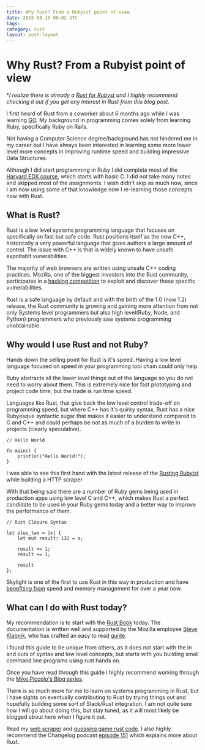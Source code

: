 ```yaml
---
title: Why Rust? From a Rubyist point of view
date: 2015-08-10 06:02 UTC
tags:
category: rust
layout: post-layout
---
```

# Why Rust? From a Rubyist point of view

**I realize there is already a [Rust for Rubyst](http://www.rustforrubyists.com/) and I highly recommend checking it out if you get any interest in Rust from this blog post.*

I first heard of Rust from a coworker about 6 months ago while I was
learning [GO](https://golang.org/). My background in programming comes
solely from learning Ruby, specifically Ruby on Rails. 

Not having a Computer Science degree/background has not hindered me in
my career but I have always been interested in learning some more lower level more concepts in improving runtime speed and building impressive Data Structures.

Although I did start programming in Ruby I did complete most of the [Harvard EDX
course](https://cs50.harvard.edu/), which starts with basic C. I did not
take many notes and skipped most of the assignments. I wish didn't skip
as much now, since I am now using some of that knowledge now I re-learning those concepts now with Rust. 

## What is Rust?
Rust is a low level systems programming language that focuses on specifically on
fast but safe code. Rust positions itself as the new C++, historically a
very powerful language that gives authors a large amount of control.
The issue with C++ is that is widely known to have unsafe expoitablt
vunerabilities. 

The majority of web browsers are written using unsafe C++ coding practices. Mozilla, one of
the biggest investors into the Rust community, participates in a [hacking
competition](https://en.wikipedia.org/wiki/Pwn2Own) to exploit and
discover those
specific vulnerabilities.  

Rust is a safe language by default and with the birth of the 1.0 (now 1.2) release, the Rust community is
growing and gaining more attention from not only Systems level
programmers but also high level(Ruby, Node, and Python) programmers who
previously saw systems programming unobtainable. 

## Why would I use Rust and not Ruby?
Hands down the selling point for Rust is it's speed. Having a low level
language focused on speed in your programming tool chain could only
help. 

Ruby abstracts all the lower level things out of the language so you do
not need to worry about them. This is extremely nice for fast prototyping
and project code time, but the trade is run time speed. 

Languages like Rust, that give back the low level control trade-off on
programming speed, but where C++ has it's quirky syntax, Rust has a nice
Rubyesque syntactic sugar that makes it easier to understand compared to
C and C++ and could perhaps be not as much of a burden to write in
projects (clearly speculative). 

```
// Hello World

fn main() {
    println!("Hello World!");
}
```

I was able to see this first hand with the latest release of the [Rusting
Rubyist](https://medium.com/@mfpiccolo/a-rusting-rubyist-v-496fb7b1cbbf)
while building a HTTP scraper. 

With that being said there are a number of Ruby gems being used in
production apps using low level C and C++, which makes Rust a perfect
candidate to be used in your Ruby gems today and a better way to improve
the performance of them.

```
// Rust Closure Syntax

let plus_two = |x| {
    let mut result: i32 = x;

    result += 1;
    result += 1;

    result
};

```

Skylight is one of the first to use Rust in this way in production and have [benefiting from](https://news.ycombinator.com/item?id=8321767) speed and memory management for over a year now.  

## What can I do with Rust today?
My recommendation is to start with the [Rust Book](https://doc.rust-lang.org/stable/book/) today. The
documentation is written well and supported by the Mozilla employee [Steve
Klabnik](https://twitter.com/steveklabnik), who has crafted an easy to read [guide](https://doc.rust-lang.org/stable/book/).

I found this guide to be unique from others, as it does not start with the
in and outs of syntax and low level concepts, but starts with you
building small command line programs using rust hands on.

Once you have read through this guide I highly recommend working through
the [Mike Piccolo's Blog series](https://medium.com/@mfpiccolo/a-rusting-rubyist-v-496fb7b1cbbf).

There is so much more for me to learn on systems programming in Rust,
      but I have sights on eventually contributing to Rust by trying things out and
hopefully building some sort of Slack/Rust integration. I am not quite
sure how I will go about doing this, but stay tuned, as it will most
likely be blogged about here when I figure it out. 

Read my [web scraper](https://github.com/bdougie/rust_scraper) and [guessing game rust code](https://github.com/bdougie/guessing_game). 
I also highly recommend the Changelog podcast [episode 151](http://5by5.tv/changelog/151) which explains
more about Rust. 
